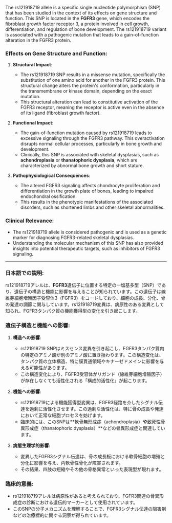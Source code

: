 The rs121918719 allele is a specific single nucleotide polymorphism (SNP) that has been studied in the context of its effects on gene structure and function. This SNP is located in the **FGFR3** gene, which encodes the fibroblast growth factor receptor 3, a protein involved in cell growth, differentiation, and regulation of bone development. The rs121918719 variant is associated with a pathogenic mutation that leads to a gain-of-function alteration in the FGFR3 protein.

### Effects on Gene Structure and Function:
1. **Structural Impact**:
   - The rs121918719 SNP results in a missense mutation, specifically the substitution of one amino acid for another in the FGFR3 protein. This structural change alters the protein's conformation, particularly in the transmembrane or kinase domain, depending on the exact mutation.
   - This structural alteration can lead to constitutive activation of the FGFR3 receptor, meaning the receptor is active even in the absence of its ligand (fibroblast growth factor).

2. **Functional Impact**:
   - The gain-of-function mutation caused by rs121918719 leads to excessive signaling through the FGFR3 pathway. This overactivation disrupts normal cellular processes, particularly in bone growth and development.
   - Clinically, this SNP is associated with skeletal dysplasias, such as **achondroplasia** or **thanatophoric dysplasia**, which are characterized by abnormal bone growth and short stature.

3. **Pathophysiological Consequences**:
   - The altered FGFR3 signaling affects chondrocyte proliferation and differentiation in the growth plate of bones, leading to impaired endochondral ossification.
   - This results in the phenotypic manifestations of the associated disorders, such as shortened limbs and other skeletal abnormalities.

### Clinical Relevance:
- The rs121918719 allele is considered pathogenic and is used as a genetic marker for diagnosing FGFR3-related skeletal dysplasias.
- Understanding the molecular mechanism of this SNP has also provided insights into potential therapeutic targets, such as inhibitors of FGFR3 signaling.

---

### 日本語での説明:
rs121918719アレルは、**FGFR3**遺伝子に位置する特定の一塩基多型（SNP）であり、遺伝子の構造と機能に影響を与えることが知られています。この遺伝子は線維芽細胞増殖因子受容体3（FGFR3）をコードしており、細胞の成長、分化、骨の発達の調節に関与しています。rs121918719変異は、病原性のある変異として知られ、FGFR3タンパク質の機能獲得型の変化を引き起こします。

### 遺伝子構造と機能への影響:
1. **構造への影響**:
   - rs121918719 SNPはミスセンス変異を引き起こし、FGFR3タンパク質内の特定のアミノ酸が別のアミノ酸に置き換わります。この構造変化は、タンパク質の立体構造、特に膜貫通領域やキナーゼドメインに影響を与える可能性があります。
   - この構造変化により、FGFR3受容体がリガンド（線維芽細胞増殖因子）が存在しなくても活性化される「構成的活性化」が起こります。

2. **機能への影響**:
   - rs121918719による機能獲得型変異は、FGFR3経路を介したシグナル伝達を過剰に活性化させます。この過剰な活性化は、特に骨の成長や発達において正常な細胞プロセスを妨げます。
   - 臨床的には、このSNPは**軟骨無形成症（achondroplasia）**や**致死性骨異形成症（thanatophoric dysplasia）**などの骨異形成症と関連しています。

3. **病態生理学的影響**:
   - 変異したFGFR3シグナル伝達は、骨の成長板における軟骨細胞の増殖と分化に影響を与え、内軟骨性骨化が障害されます。
   - その結果、四肢の短縮やその他の骨格異常といった表現型が現れます。

### 臨床的意義:
- rs121918719アレルは病原性があると考えられており、FGFR3関連の骨異形成症の診断における遺伝的マーカーとして使用されています。
- このSNPの分子メカニズムを理解することで、FGFR3シグナル伝達の阻害剤などの治療標的に関する洞察が得られています。

